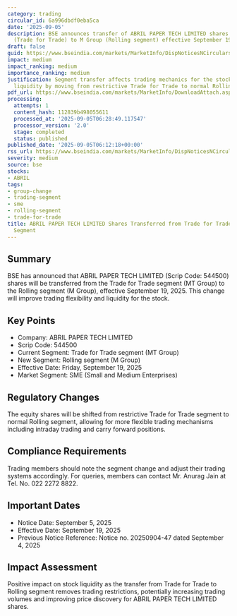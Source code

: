 ```yaml
---
category: trading
circular_id: 6a996dbdf0eba5ca
date: '2025-09-05'
description: BSE announces transfer of ABRIL PAPER TECH LIMITED shares from MT Group
  (Trade for Trade) to M Group (Rolling segment) effective September 19, 2025.
draft: false
guid: https://www.bseindia.com/markets/MarketInfo/DispNoticesNCirculars.aspx?Noticeid={62757F2F-802A-4DC3-A40A-DC95F0B8C64E}&noticeno=20250905-2&dt=09/05/2025&icount=2&totcount=2&flag=0
impact: medium
impact_ranking: medium
importance_ranking: medium
justification: Segment transfer affects trading mechanics for the stock, improving
  liquidity by moving from restrictive Trade for Trade to normal Rolling segment
pdf_url: https://www.bseindia.com/markets/MarketInfo/DownloadAttach.aspx?id=20250905-2&attachedId=
processing:
  attempts: 1
  content_hash: 112839b498055611
  processed_at: '2025-09-05T06:28:49.117547'
  processor_version: '2.0'
  stage: completed
  status: published
published_date: '2025-09-05T06:12:18+00:00'
rss_url: https://www.bseindia.com/markets/MarketInfo/DispNoticesNCirculars.aspx?Noticeid={62757F2F-802A-4DC3-A40A-DC95F0B8C64E}&noticeno=20250905-2&dt=09/05/2025&icount=2&totcount=2&flag=0
severity: medium
source: bse
stocks:
- ABRIL
tags:
- group-change
- trading-segment
- sme
- rolling-segment
- trade-for-trade
title: ABRIL PAPER TECH LIMITED Shares Transferred from Trade for Trade to Rolling
  Segment
---
```


## Summary

BSE has announced that ABRIL PAPER TECH LIMITED (Scrip Code: 544500) shares will be transferred from the Trade for Trade segment (MT Group) to the Rolling segment (M Group), effective September 19, 2025. This change will improve trading flexibility and liquidity for the stock.

## Key Points

- Company: ABRIL PAPER TECH LIMITED
- Scrip Code: 544500
- Current Segment: Trade for Trade segment (MT Group)
- New Segment: Rolling segment (M Group)
- Effective Date: Friday, September 19, 2025
- Market Segment: SME (Small and Medium Enterprises)

## Regulatory Changes

The equity shares will be shifted from restrictive Trade for Trade segment to normal Rolling segment, allowing for more flexible trading mechanisms including intraday trading and carry forward positions.

## Compliance Requirements

Trading members should note the segment change and adjust their trading systems accordingly. For queries, members can contact Mr. Anurag Jain at Tel. No. 022 2272 8822.

## Important Dates

- Notice Date: September 5, 2025
- Effective Date: September 19, 2025
- Previous Notice Reference: Notice no. 20250904-47 dated September 4, 2025

## Impact Assessment

Positive impact on stock liquidity as the transfer from Trade for Trade to Rolling segment removes trading restrictions, potentially increasing trading volumes and improving price discovery for ABRIL PAPER TECH LIMITED shares.